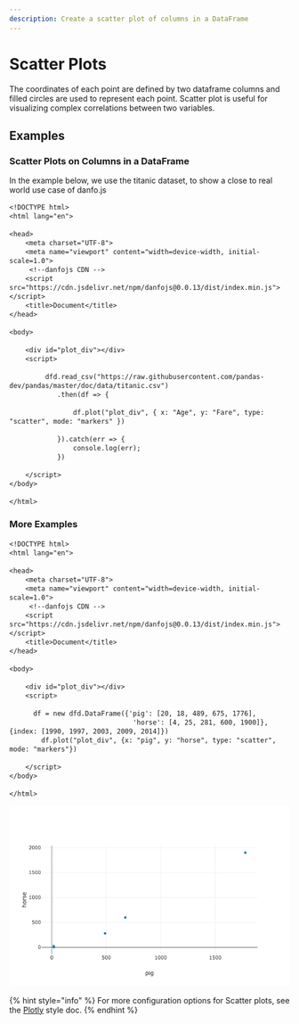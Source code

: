 ```yaml
---
description: Create a scatter plot of columns in a DataFrame
---
```


# Scatter Plots

The coordinates of each point are defined by two dataframe columns and filled circles are used to represent each point. Scatter plot is useful for visualizing complex correlations between two variables. 

## Examples

### Scatter Plots on Columns in a DataFrame

In the example below, we use the titanic dataset, to show a close to real world use case of danfo.js

```markup
<!DOCTYPE html>
<html lang="en">

<head>
    <meta charset="UTF-8">
    <meta name="viewport" content="width=device-width, initial-scale=1.0">
     <!--danfojs CDN -->
    <script src="https://cdn.jsdelivr.net/npm/danfojs@0.0.13/dist/index.min.js"></script>
    <title>Document</title>
</head>

<body>

    <div id="plot_div"></div>
    <script>

         dfd.read_csv("https://raw.githubusercontent.com/pandas-dev/pandas/master/doc/data/titanic.csv")
            .then(df => {
            
                df.plot("plot_div", { x: "Age", y: "Fare", type: "scatter", mode: "markers" })

            }).catch(err => {
                console.log(err);
            })

    </script>
</body>

</html>

```

### More Examples

```markup
<!DOCTYPE html>
<html lang="en">

<head>
    <meta charset="UTF-8">
    <meta name="viewport" content="width=device-width, initial-scale=1.0">
     <!--danfojs CDN -->
    <script src="https://cdn.jsdelivr.net/npm/danfojs@0.0.13/dist/index.min.js"></script>
    <title>Document</title>
</head>

<body>

    <div id="plot_div"></div>
    <script>

      df = new dfd.DataFrame({'pig': [20, 18, 489, 675, 1776],
                               'horse': [4, 25, 281, 600, 1900]}, {index: [1990, 1997, 2003, 2009, 2014]})
        df.plot("plot_div", {x: "pig", y: "horse", type: "scatter", mode: "markers"})

    </script>
</body>

</html>

```

![](../../.gitbook/assets/newplot-9-.png)

{% hint style="info" %}
For more configuration options for Scatter plots, see the [Plotly](https://plotly.com/javascript/line-and-scatter/) style doc.
{% endhint %}


